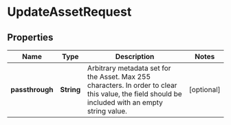 

# UpdateAssetRequest

## Properties

Name | Type | Description | Notes
------------ | ------------- | ------------- | -------------
**passthrough** | **String** | Arbitrary metadata set for the Asset. Max 255 characters. In order to clear this value, the field should be included with an empty string value. |  [optional]



